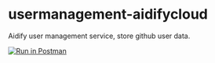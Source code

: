 # usermanagement-aidifycloud
Aidify user management service, store github user data.

[![Run in Postman](https://run.pstmn.io/button.svg)](https://app.getpostman.com/run-collection/bf6752407c2eeaf66ebb)
